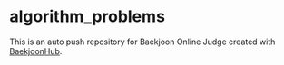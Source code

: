 # algorithm_problems
This is an auto push repository for Baekjoon Online Judge created with [BaekjoonHub](https://github.com/BaekjoonHub/BaekjoonHub).
